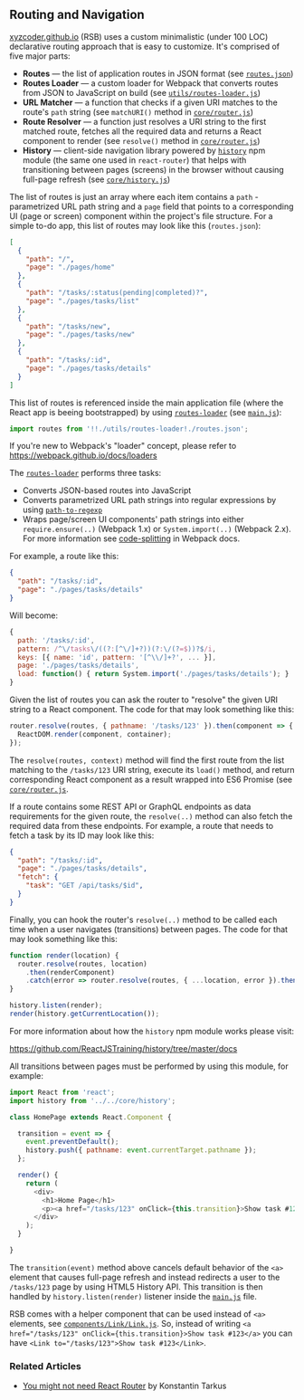 ## Routing and Navigation

[xyzcoder.github.io](https://github.com/kriasoft/react-static-boilerplate) (RSB) uses a
custom minimalistic (under 100 LOC) declarative routing approach that is easy to customize. It's
comprised of five major parts:

* **Routes** — the list of application routes in JSON format (see [`routes.json`](../routes.json))
* **Routes Loader** — a custom loader for Webpack that converts routes from JSON to JavaScript on
  build (see [`utils/routes-loader.js`](../utils/routes-loader.js))
* **URL Matcher** — a function that checks if a given URI matches to the route's `path` string (see
  `matchURI()` method in [`core/router.js`](../core/router.js))
* **Route Resolver** — a function just resolves a URI string to the first matched route, fetches
  all the required data and returns a React component to render (see `resolve()` method in
  [`core/router.js`](../core/router.js))
* **History** — client-side navigation library powered by [`history`](https://github.com/ReactJSTraining/history)
  npm module (the same one used in `react-router`) that helps with transitioning between pages
  (screens) in the browser without causing full-page refresh (see [`core/history.js`](../core/history.js))

The list of routes is just an array where each item contains a `path` - parametrized URL path string
and a `page` field that points to a corresponding UI (page or screen) component within the project's
file structure. For a simple to-do app, this list of routes may look like this (`routes.json`):

```json
[
  {
    "path": "/",
    "page": "./pages/home"
  },
  {
    "path": "/tasks/:status(pending|completed)?",
    "page": "./pages/tasks/list"
  },
  {
    "path": "/tasks/new",
    "page": "./pages/tasks/new"
  },
  {
    "path": "/tasks/:id",
    "page": "./pages/tasks/details"
  }
]
```

This list of routes is referenced inside the main application file (where the React app is beeing
bootstrapped) by using [`routes-loader`](../utils/routes-loader.js) (see [`main.js`](../main.js)):

```js
import routes from '!!./utils/routes-loader!./routes.json';
```

If you're new to Webpack's "loader" concept, please refer to https://webpack.github.io/docs/loaders

The [`routes-loader`](../utils/routes-loader.js) performs three tasks:

* Converts JSON-based routes into JavaScript
* Converts parametrized URL path strings into regular expressions by using
  [`path-to-regexp`](https://github.com/pillarjs/path-to-regexp)
* Wraps page/screen UI components' path strings into either `require.ensure(..)` (Webpack 1.x) or
  `System.import(..)` (Webpack 2.x). For more information see
  [code-splitting](https://webpack.github.io/docs/code-splitting) in Webpack docs.

For example, a route like this:

```json
{
  "path": "/tasks/:id",
  "page": "./pages/tasks/details"
}
```

Will become:

```js
{
  path: '/tasks/:id',
  pattern: /^\/tasks\/((?:[^\/]+?))(?:\/(?=$))?$/i,
  keys: [{ name: 'id', pattern: '[^\\/]+?', ... }],
  page: './pages/tasks/details',
  load: function() { return System.import('./pages/tasks/details'); }
}
```

Given the list of routes you can ask the router to "resolve" the given URI string to a React
component. The code for that may look something like this:

```js
router.resolve(routes, { pathname: '/tasks/123' }).then(component => {
  ReactDOM.render(component, container);
});
```

The `resolve(routes, context)` method will find the first route from the list matching to the
`/tasks/123` URI string, execute its `load()` method, and return corresponding React component as a
result wrapped into ES6 Promise (see [`core/router.js`](../core/router.js).

If a route contains some REST API or GraphQL endpoints as data requirements for the given route,
the `resolve(..)` method can also fetch the required data from these endpoints. For example, a
route that needs to fetch a task by its ID may look like this:

```json
{
  "path": "/tasks/:id",
  "page": "./pages/tasks/details",
  "fetch": {
    "task": "GET /api/tasks/$id",
  }
}
```

Finally, you can hook the router's `resolve(..)` method to be called each time when a user navigates
(transitions) between pages. The code for that may look something like this:

```js
function render(location) {
  router.resolve(routes, location)
    .then(renderComponent)
    .catch(error => router.resolve(routes, { ...location, error }).then(renderComponent));
}

history.listen(render);
render(history.getCurrentLocation());
```

For more information about how the `history` npm module works please visit:
 
https://github.com/ReactJSTraining/history/tree/master/docs

All transitions between pages must be performed by using this module, for example:

```js
import React from 'react';
import history from '../../core/history';

class HomePage extends React.Component {

  transition = event => {
    event.preventDefault();
    history.push({ pathname: event.currentTarget.pathname });
  };

  render() {
    return (
      <div>
        <h1>Home Page</h1>
        <p><a href="/tasks/123" onClick={this.transition}>Show task #123</a></p>
      </div>
    );
  }

}
```

The `transition(event)` method above cancels default behavior of the `<a>` element that causes
full-page refresh and instead redirects a user to the `/tasks/123` page by using HTML5 History API.
This transition is then handled by `history.listen(render)` listener inside the
[`main.js`](../main.js) file.

RSB comes with a helper component that can be used instead of `<a>` elements, see
[`components/Link/Link.js`](../components/Link/Link.js). So, instead of writing `<a href="/tasks/123"
onClick={this.transition}>Show task #123</a>` you can have `<Link to="/tasks/123">Show task #123</Link>`.

### Related Articles

* [You might not need React Router](https://medium.com/@tarkus/you-might-not-need-react-router-38673620f3d) by Konstantin Tarkus
